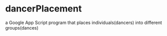 dancerPlacement
===============

a Google App Script program that places individuals(dancers) into different groups(dances)
